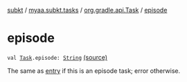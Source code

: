 [subkt](../../index.md) / [myaa.subkt.tasks](../index.md) / [org.gradle.api.Task](index.md) / [episode](./episode.md)

# episode

`val `[`Task`](https://docs.gradle.org/current/javadoc/org/gradle/api/Task.html)`.episode: `[`String`](https://kotlinlang.org/api/latest/jvm/stdlib/kotlin/-string/index.html) [(source)](https://github.com/Myaamori/SubKt/blob/0.1.8/src/main/kotlin/myaa/subkt/tasks/tasks.kt#L377)

The same as [entry](entry.md) if this is an episode task; error otherwise.

